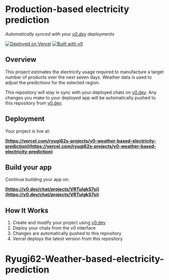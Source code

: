 # Production-based electricity prediction

*Automatically synced with your [v0.dev](https://v0.dev) deployments*

[![Deployed on Vercel](https://img.shields.io/badge/Deployed%20on-Vercel-black?style=for-the-badge&logo=vercel)](https://vercel.com/ryugi62s-projects/v0-weather-based-electricity-prediction)
[![Built with v0](https://img.shields.io/badge/Built%20with-v0.dev-black?style=for-the-badge)](https://v0.dev/chat/projects/VRTuIgkS7si)

## Overview

This project estimates the electricity usage required to manufacture a target
number of products over the next seven days. Weather data is used to adjust the
predictions for the selected region.

This repository will stay in sync with your deployed chats on
[v0.dev](https://v0.dev). Any changes you make to your deployed app will be
automatically pushed to this repository from [v0.dev](https://v0.dev).

## Deployment

Your project is live at:

**[https://vercel.com/ryugi62s-projects/v0-weather-based-electricity-prediction](https://vercel.com/ryugi62s-projects/v0-weather-based-electricity-prediction)**

## Build your app

Continue building your app on:

**[https://v0.dev/chat/projects/VRTuIgkS7si](https://v0.dev/chat/projects/VRTuIgkS7si)**

## How It Works

1. Create and modify your project using [v0.dev](https://v0.dev)
2. Deploy your chats from the v0 interface
3. Changes are automatically pushed to this repository
4. Vercel deploys the latest version from this repository
# Ryugi62-Weather-based-electricity-prediction
